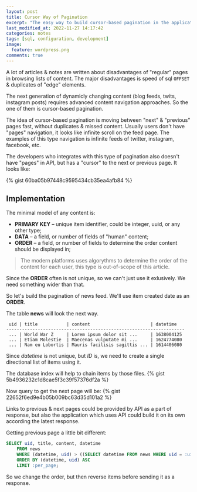 ```yaml
---
layout: post
title: Cursor Way of Pagination
excerpt: "The easy way to build cursor-based pagination in the application."
last_modified_at: 2022-11-27 14:17:42
categories: notes
tags: [sql, configuration, development]
image:
  feature: wordpress.png
comments: true
---
```


A lot of articles & notes are written about disadvantages of "regular" pages in browsing lists of content. The major disadvantages is speed of sql `OFFSET` & duplicates of "edge" elements.

The next generation of dynamicly changing content (blog feeds, twits, instagram posts) requires advanced content navigation approaches. So the one of them is cursor-based pagination.

The idea of cursor-based pagination is moving between "next" & "previous" pages fast, without duplicates & missed content. Usually users don't have "pages" navigation, it looks like infinite scroll on the feed page. The examples of this type navigation is infinite feeds of twitter, instagram, facebook, etc.

The developers who integrates with this type of pagination also doesn't have "pages" in API, but has a "cursor" to the next or previous page. It looks like:

{% gist 60ba05b97448c9595434cb35ea4afb84 %}

## Implementation

The minimal model of any content is:
* **PRIMARY KEY** – unique item identifier, could be integer, uuid, or any other type;
* **DATA** – a field, or number of fields of "human" content;
* **ORDER** – a field, or number of fields to determine the order content should be displayed in;

> The modern platforms uses algorythms to determine the order of the content for each user, this type is out-of-scope of this article.

Since the **ORDER** often is not unique, so we can't just use it exlusively. We need something wider than that.

So let's build the pagination of news feed. We'll use item created date as an **ORDER**.

The table **news** will look the next way.
```
 uid | title           | content                       | datetime
--------------------------------------------------------------------
 ... | World War Z     | Lorem ipsum dolor sit ...     | 1638004125
 ... | Etiam Molestie  | Maecenas vulputate mi ...     | 1624774080
 ... | Nam eu Lobortis | Mauris facilisis sagittis ... | 1614406080
```

Since *datetime* is not unique, but *ID* is, we need to create a single directional list of items using it.

The database index will help to chain items by those files.
{% gist 5b4936232c1d8cae5f3c39f57376df2a %}

Now query to get the next page will be:
{% gist 22652f6ed9e4b05b009bc63d35d101a2 %}

Links to previous & next pages could be provided by API as a part of response, but also the application which uses API could build it on its own according the latest response.

Getting previous page a little bit different:
```sql
SELECT uid, title, content, datetime
    FROM news
    WHERE (datetime, uid) > ((SELECT datetime FROM news WHERE uid = :uid), :uid)
    ORDER BY (datetime, uid) ASC
    LIMIT :per_page;
```

So we change the order, but then reverse items before sending it as a response.
